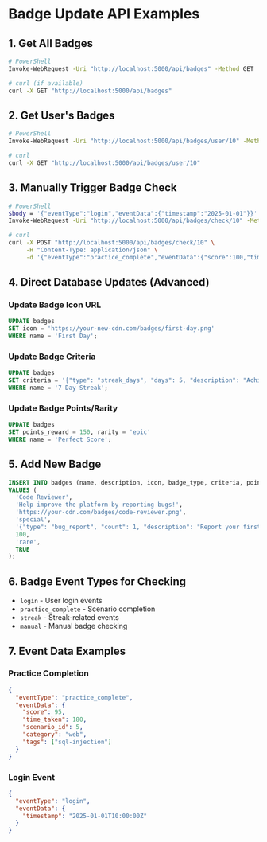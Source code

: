# Badge Update API Examples

## 1. Get All Badges
```bash
# PowerShell
Invoke-WebRequest -Uri "http://localhost:5000/api/badges" -Method GET

# curl (if available)
curl -X GET "http://localhost:5000/api/badges"
```

## 2. Get User's Badges
```bash
# PowerShell
Invoke-WebRequest -Uri "http://localhost:5000/api/badges/user/10" -Method GET

# curl
curl -X GET "http://localhost:5000/api/badges/user/10"
```

## 3. Manually Trigger Badge Check
```bash
# PowerShell
$body = '{"eventType":"login","eventData":{"timestamp":"2025-01-01"}}'
Invoke-WebRequest -Uri "http://localhost:5000/api/badges/check/10" -Method POST -ContentType "application/json" -Body $body

# curl
curl -X POST "http://localhost:5000/api/badges/check/10" \
     -H "Content-Type: application/json" \
     -d '{"eventType":"practice_complete","eventData":{"score":100,"time_taken":120}}'
```

## 4. Direct Database Updates (Advanced)

### Update Badge Icon URL
```sql
UPDATE badges 
SET icon = 'https://your-new-cdn.com/badges/first-day.png' 
WHERE name = 'First Day';
```

### Update Badge Criteria
```sql
UPDATE badges 
SET criteria = '{"type": "streak_days", "days": 5, "description": "Achieve a 5 day streak"}' 
WHERE name = '7 Day Streak';
```

### Update Badge Points/Rarity
```sql
UPDATE badges 
SET points_reward = 150, rarity = 'epic' 
WHERE name = 'Perfect Score';
```

## 5. Add New Badge
```sql
INSERT INTO badges (name, description, icon, badge_type, criteria, points_reward, rarity, is_active) 
VALUES (
  'Code Reviewer',
  'Help improve the platform by reporting bugs!',
  'https://your-cdn.com/badges/code-reviewer.png',
  'special',
  '{"type": "bug_report", "count": 1, "description": "Report your first bug"}',
  100,
  'rare',
  TRUE
);
```

## 6. Badge Event Types for Checking

- `login` - User login events
- `practice_complete` - Scenario completion
- `streak` - Streak-related events  
- `manual` - Manual badge checking

## 7. Event Data Examples

### Practice Completion
```json
{
  "eventType": "practice_complete",
  "eventData": {
    "score": 95,
    "time_taken": 180,
    "scenario_id": 5,
    "category": "web",
    "tags": ["sql-injection"]
  }
}
```

### Login Event
```json
{
  "eventType": "login",
  "eventData": {
    "timestamp": "2025-01-01T10:00:00Z"
  }
}
```
